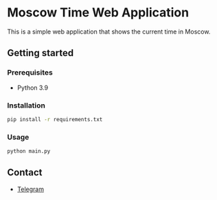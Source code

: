 # Moscow Time Web Application

This is a simple web application that shows the current time in Moscow.

## Getting started

### Prerequisites

- Python 3.9

### Installation

```bash
pip install -r requirements.txt
```

### Usage

```bash
python main.py
```

## Contact

- [Telegram](https://t.me/majorro228)

